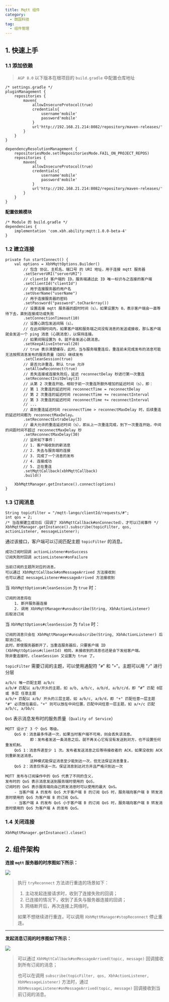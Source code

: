 ```yaml
---
title: Mqtt 组件
category: 
  - 朗国科技 
tag:
  - 组件管理 
---
```


## 1. 快速上手

### 1.1 添加依赖

> `AGP 8.0` 以下版本在根项目的 `build.gradle` 中配置仓库地址

```groovy:no-line-numbers
/* settings.gradle */
pluginManagement {
    repositories {
        maven{
            allowInsecureProtocol(true)
            credentials{
                username'mobile'
                password'mobile'
            }
            url'http://192.168.21.214:8082/repository/maven-releases/'
        }
    }
}

dependencyResolutionManagement {
    repositoriesMode.set(RepositoriesMode.FAIL_ON_PROJECT_REPOS)
    repositories {
        maven{
            allowInsecureProtocol(true)
            credentials{
                username'mobile'
                password'mobile'
            }
            url'http://192.168.21.214:8082/repository/maven-releases/'
        }
    }
}
```

**配置依赖模块**

```groovy:no-line-numbers
/* Module 的 build.gradle */
dependencies {
    implementation 'com.xbh.ability:mqtt:1.0.0-beta-4'
}
```

### 1.2 建立连接

```kotlin:no-line-numbers
private fun startConnect() {
    val options = XbhMqttOptions.Builder()
        // 包含 协议、主机名、端口号 的 URI 地址，用于连接 mqtt 服务器
        .setServerURI("serverURI") 
        // clientId 客户端的 ID，服务端通过此 ID 唯一标识与之连接的客户端
        .setClientId("clientId") 
        // 用于连接服务器的用户名
        .setUserName("userName")
        // 用于连接服务器的密码
        .setPassword("password".toCharArray())
        // 设置连接 mqtt 服务器的超时时间（s）。如果设置为 0，表示客户端会一直等待下去，直到连接成功或失败
        .setConnectionTimeout(10)
        // 设置心跳包发送间隔（s）。
        // 在此间隔时间内，如果客户端和服务端之间没有消息的发送或接收，那么客户端就会发送一个 ping 消息（心跳消息），以保持连接。
        // 如果间隔设置为 0，就不会发送心跳消息。
        .setKeepAliveInterval(20)
        // true 表示清楚缓存，此时，当与服务端重连后，重连前未完成发布的消息可能无法按照消息发布的服务质量（QOS）继续发布
        .setCleanSession(true) 
        // 是否允许重连，默认 true 允许
        .setAllowReconnect(true)
        // 丢失连接或连接失败后，延迟 reconnectDelay 秒进行第一次重连
        .setReconnectInitDelay(3)
        // 从第 2 次重连开始，相较于前一次重连所额外增加的延迟时间（s），即：
        // 第 1 次重连的延迟时间 reconnectTime = reconnectDelay
        // 第 2 次重连的延迟时间 reconnectTime += reconnectInterval
        // 第 3 次重连的延迟时间 reconnectTime += reconnectInterval
        // ...
        // 直到重连延迟时间 reconnectTime > reconnectMaxDelay 时，后续重连的延迟时间都为 reconnectMaxDelay。
        .setReconnectExtraDelay(3)
        // 最大允许的重连延迟时间（s），即从上一次重连完成，到下一次重连开始，中间的间距时间不超过 reconnectMaxDelay 秒
        .setReconnectMaxDelay(30)
        // 监听如下事件：
        // 1. 客户端收到的新消息
        // 2. 失去与服务端的连接
        // 3. 完成了一个消息的发布
        // 4. 连接成功
        // 5. 正在重连
        .setMqttCallback(xbhMqttCallback)
        .build()

    XbhMqttManager.getInstance().connect(options)
}
```

### 1.3 订阅消息

```java:no-line-numbers
String topicFilter = "/mqtt-lango/clientId/requests/#";
int qos = 2;
/* 当连接建立成功后（回调了 XbhMqttCallback#onConnected），才可以订阅事件 */
XbhMqttManager.getInstance().subscribe(topicFilter, qos, actionListener, messageListener);
```

通过该接口，客户端可以订阅匹配主题 `topicFilter` 的消息。

```:no-line-numbers
成功订阅时回调 actionListener#onSuccess
订阅失败时回调 actionListener#onFailure

当前订阅的主题所对应的消息，
可以通过 XbhMqttCallback#onMessageArrived 方法接收到
也可以通过 messageListener#messageArrived 方法接收到
```

当 `XbhMqttOptions#cleanSession` 为 `true` 时：

```:no-line-numbers
订阅的消息将在 
    1. 断开服务器连接
    2. 调用 XbhMqttManager#unsubscribe(String, XbhActionListener)
后取消订阅
```

当 `XbhMqttOptions#cleanSession` 为 `false` 时：

```:no-line-numbers
订阅的消息只会在 XbhMqttManager#unsubscribe(String, XbhActionListener) 后取消订阅。
此时，即使服务器断开了，当重连服务器后，只要客户端 ID (XbhMqttOptions#clientId) 相同，未接收到的消息也还是会下发给客户端。
除非重连接时，cleanSession 又设置为 true 了。
```

`topicFilter` 需要订阅的主题，可以使用通配符 "`#`" 和 "`+`"。主题可以用 "`/`" 进行分层

```:no-line-numbers
a/b/c 唯一匹配主题 a/b/c
a/b/# 匹配以 a/b/开头的主题，如 a/b, a/b/c, a/b/d, a/b/c/d，即 “#” 匹配 0层 或 多层 任意主题
a/b/+ 匹配以 a/b/ 开头的三层主题，如 a/b/c, a/b/d，即 "+" 匹配任意一层主题
"#" 必须放在最后，"+" 则可以放在中间位置，匹配中间任意一层主题，如 a/+/c 匹配 a/b/c, a/bb/c
```

`QoS` 表示消息发布时的服务质量（`Quality of Service`）

```:no-line-numbers
MQTT 设计了 3 个 QoS 等级。
    QoS 0：消息最多传递一次，如果当时客户端不可用，则会丢失该消息。
           即：发布者发送一条消息之后，就不再关心它有没有发送到对方，也不设置任何重发机制。
    QoS 1：消息传递至少 1 次。发布者发送消息之后等待接收者的 ACK，如果没收到 ACK 则重新发送消息。
           这种模式能保证消息至少能到达一次，但无法保证消息重复。
    QoS 2：消息仅传送一次。保证消息到达对方并且严格只到达一次

MQTT 发布与订阅操作中的 QoS 代表了不同的含义，
发布时的 QoS 表示消息发送到服务端时使用的 QoS，
订阅时的 QoS 表示服务端向自己转发消息时可以使用的最大 QoS。
    - 当客户端 A 的发布 QoS 大于客户端 B 的订阅 QoS 时，服务端向客户端 B 转发消息时使用的 QoS 为客户端 B 的订阅 QoS。
    - 当客户端 A 的发布 QoS 小于客户端 B 的订阅 QoS 时，服务端向客户端 B 转发消息时使用的 QoS 为客户端 A 的发布 QoS。
```


### 1.4 关闭连接

```java:no-line-numbers
XbhMqttManager.getInstance().close()
```

## 2. 组件架构

**连接 `mqtt` 服务器的时序图如下所示：**

![](./images/mqtt_module/01.png)

> 执行 `tryReconnect` 方法进行重连的场景如下：
> 1. 主动发起连接请求时，收到了连接失败的回调；
> 2. 已连接的情况下，收到了丢失与服务器连接的回调；
> 3. 网络断开后，再次连接上网络时。
>
> 如果不想继续进行重连，可以调用 `XbhMqttManager#stopReconnect` 停止重连。

----

**发起消息订阅的时序图如下所示：**

![](./images/mqtt_module/02.png)

> 可以通过 `XbhMqttCallback#onMessageArrived(topic, message)` 回调接收到所有订阅的消息；
> 
> 也可以在调用 `subscribe(topicFilter, qos, XbhActionListener, XbhMessageListener)` 方法时，通过 `XbhMessageListener#onMessageArrived(topic, message)` 回调接收到当前订阅的消息。